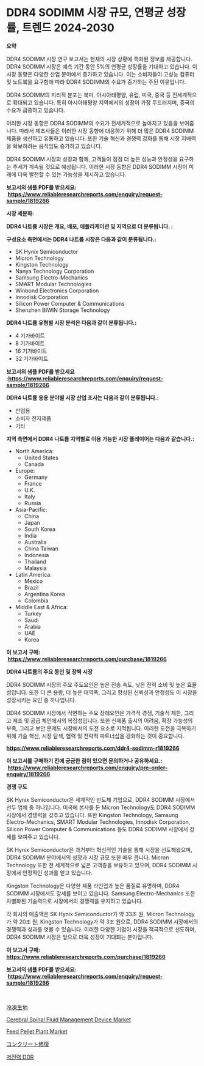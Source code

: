 <p><h1>DDR4 SODIMM 시장 규모, 연평균 성장률, 트렌드 2024-2030</h1></p><p><strong>요약</strong></p>
<p><p>DDR4 SODIMM 시장 연구 보고서는 현재의 시장 상황에 특화된 정보를 제공합니다. DDR4 SODIMM 시장은 예측 기간 동안 5%의 연평균 성장률을 기대하고 있습니다. 이 시장 동향은 다양한 산업 분야에서 증가하고 있습니다. 이는 소비자들이 고성능 컴퓨터 및 노트북을 요구함에 따라 DDR4 SODIMM의 수요가 증가하는 주된 이유입니다.</p><p>DDR4 SODIMM의 지리적 분포는 북미, 아시아태평양, 유럽, 미국, 중국 등 전세계적으로 확대되고 있습니다. 특히 아시아태평양 지역에서의 성장이 가장 두드러지며, 중국의 수요가 급증하고 있습니다.</p><p>이러한 시장 동향은 DDR4 SODIMM의 수요가 전세계적으로 높아지고 있음을 보여줍니다. 따라서 제조사들은 이러한 시장 동향에 대응하기 위해 더 많은 DDR4 SODIMM 제품을 생산하고 유통하고 있습니다. 또한 기술 혁신과 경쟁력 강화를 통해 시장 지배력을 확보하려는 움직임도 증가하고 있습니다.</p><p>DDR4 SODIMM 시장의 성장과 함께, 고객들이 점점 더 높은 성능과 안정성을 요구하는 추세가 계속될 것으로 예상됩니다. 이러한 시장 동향은 DDR4 SODIMM 시장이 미래에 더욱 발전할 수 있는 가능성을 제시하고 있습니다.</p></p>
<p><strong>보고서의 샘플 PDF를 받으세요: &nbsp;<a href="https://www.reliableresearchreports.com/enquiry/request-sample/1819266">https://www.reliableresearchreports.com/enquiry/request-sample/1819266</a></strong></p>
<p><strong>시장 세분화:</strong></p>
<p><strong> DDR4 나트륨 시장은 개요, 배포, 애플리케이션 및 지역으로 더 분류됩니다. :</strong></p>
<p><strong>구성요소 측면에서는 DDR4 나트륨 시장은 다음과 같이 분류됩니다.:</strong></p>
<p><ul><li>SK Hynix Semiconductor</li><li>Micron Technology</li><li>Kingston Technology</li><li>Nanya Technology Corporation</li><li>Samsung Electro-Mechanics</li><li>SMART Modular Technologies</li><li>Winbond Electronics Corporation</li><li>Innodisk Corporation</li><li>Silicon Power Computer & Communications</li><li>Shenzhen BIWIN Storage Technology</li></ul></p>
<p><strong> DDR4 나트륨 유형별 시장 분석은 다음과 같이 분류됩니다.:</strong></p>
<p><ul><li>4 기가바이트</li><li>8 기가바이트</li><li>16 기가바이트</li><li>32 기가바이트</li></ul></p>
<p><strong>보고서의 샘플 PDF를 받으세요 :<a href="https://www.reliableresearchreports.com/enquiry/request-sample/1819266">https://www.reliableresearchreports.com/enquiry/request-sample/1819266</a></strong></p>
<p><strong> DDR4 나트륨 응용 분야별 시장 산업 조사는 다음과 같이 분류됩니다.:</strong></p>
<p><ul><li>산업용</li><li>소비자 전자제품</li><li>기타</li></ul></p>
<p><strong>지역 측면에서 DDR4 나트륨 지역별로 이용 가능한 시장 플레이어는 다음과 같습니다.:</strong></p>
<p><ul>
    <li>
        North America:
        <ul>
            <li>United States</li>
            <li>Canada</li>
        </ul>
    </li>
    <li>
        Europe:
        <ul>
            <li>Germany</li>
            <li>France</li>
            <li>U.K.</li>
            <li>Italy</li>
            <li>Russia</li>
        </ul>
    </li>
    <li>
        Asia-Pacific:
        <ul>
            <li>China</li>
            <li>Japan</li>
            <li>South Korea</li>
            <li>India</li>
            <li>Australia</li>
            <li>China Taiwan</li>
            <li>Indonesia</li>
            <li>Thailand</li>
            <li>Malaysia</li>
        </ul>
    </li>
    <li>
        Latin America:
        <ul>
            <li>Mexico</li>
            <li>Brazil</li>
            <li>Argentina Korea</li>
            <li>Colombia</li>
        </ul>
    </li>
    <li>
        Middle East & Africa:
        <ul>
            <li>Turkey</li>
            <li>Saudi</li>
            <li>Arabia</li>
            <li>UAE</li>
            <li>Korea</li>
        </ul>
    </li>
    </ul></p>
<p><strong>이 보고서 구매: &nbsp;<a href="https://www.reliableresearchreports.com/purchase/1819266">https://www.reliableresearchreports.com/purchase/1819266</a></strong></p>
<p><strong>DDR4 나트륨의 주요 동인 및 장벽 시장</strong></p>
<p><p>DDR4 SODIMM 시장의 주요 주도요인은 높은 전송 속도, 낮은 전력 소비 및 높은 효율성입니다. 또한 더 큰 용량, 더 높은 대역폭, 그리고 향상된 신뢰성과 안정성도 이 시장을 성장시키는 요인 중 하나입니다.</p><p>DDR4 SODIMM 시장에서 직면하는 주요 장애요인은 가격적 경쟁, 기술적 제한, 그리고 제조 및 공급 체인에서의 복잡성입니다. 또한 신제품 출시의 어려움, 확장 가능성의 부족, 그리고 보안 문제도 시장에서의 도전 요소로 지적됩니다. 이러한 도전을 극복하기 위해 기술 혁신, 시장 탐색, 협력 및 전략적 파트너십을 강화하는 것이 중요합니다.</p></p>
<p><strong><a href="https://www.reliableresearchreports.com/ddr4-sodimm-r1819266">https://www.reliableresearchreports.com/ddr4-sodimm-r1819266</a></strong></p>
<p><strong>이 보고서를 구매하기 전에 궁금한 점이 있으면 문의하거나 공유하세요.: &nbsp;<a href="https://www.reliableresearchreports.com/enquiry/pre-order-enquiry/1819266">https://www.reliableresearchreports.com/enquiry/pre-order-enquiry/1819266</a></strong></p>
<p><strong>경쟁 구도</strong></p>
<p><p>SK Hynix Semiconductor은 세계적인 반도체 기업으로, DDR4 SODIMM 시장에서 선두 업체 중 하나입니다. 미국에 본사를 둔 Micron Technology도 DDR4 SODIMM 시장에서 경쟁력을 갖추고 있습니다. 또한 Kingston Technology, Samsung Electro-Mechanics, SMART Modular Technologies, Innodisk Corporation, Silicon Power Computer & Communications 등도 DDR4 SODIMM 시장에서 강세를 보여주고 있습니다.</p><p>SK Hynix Semiconductor은 과거부터 혁신적인 기술을 통해 시장을 선도해왔으며, DDR4 SODIMM 분야에서의 성장과 시장 규모 또한 매우 큽니다. Micron Technology 또한 전 세계적으로 넓은 고객층을 보유하고 있으며, DDR4 SODIMM 시장에서 안정적인 성과를 얻고 있습니다.</p><p>Kingston Technology은 다양한 제품 라인업과 높은 품질로 유명하며, DDR4 SODIMM 시장에서도 강세를 보이고 있습니다. Samsung Electro-Mechanics 또한 차별화된 기술력으로 시장에서의 경쟁력을 유지하고 있습니다.</p><p>각 회사의 매출액은 SK Hynix Semiconductor가 약 33조 원, Micron Technology가 약 20조 원, Kingston Technology가 약 3조 원으로, DDR4 SODIMM 시장에서의 경쟁력과 성과를 엿볼 수 있습니다. 이러한 다양한 기업이 시장을 적극적으로 선도하며, DDR4 SODIMM 시장은 앞으로 더욱 성장이 기대되는 분야입니다.</p></p>
<p><strong>이 보고서 구매: &nbsp; <a href="https://www.reliableresearchreports.com/purchase/1819266">https://www.reliableresearchreports.com/purchase/1819266</a></strong></p>
<p><strong>보고서의 샘플 PDF를 받으세요: &nbsp;<a href="https://www.reliableresearchreports.com/enquiry/request-sample/1819266">https://www.reliableresearchreports.com/enquiry/request-sample/1819266</a></strong><strong></strong></p>
<p>&nbsp;</p>
<p><p><a href="https://github.com/vhemk0794148/Market-Research-Report-List-1/blob/main/726620432465.md">冷凍生地</a></p><p><a href="https://cat-emmental-94b.notion.site/Cerebral-Spinal-Fluid-Management-Device-Market-Analysis-and-Sze-Forecasted-for-period-from-2024-to-2-78d78aa7ae5947e4b8ba4fa051e0f866">Cerebral Spinal Fluid Management Device Market</a></p><p><a href="https://view.publitas.com/reportprime-1/feed-pellet-plant-market-exploring-market-share-market-trends-and-future-growth/">Feed Pellet Plant Market</a></p><p><a href="https://github.com/pepo3k/Market-Research-Report-List-1/blob/main/904154732466.md">コンクリート修復</a></p><p><a href="https://github.com/FelipeGrrady654556/Market-Research-Report-List-1/blob/main/912391329583.md">저전력 DDR</a></p></p>